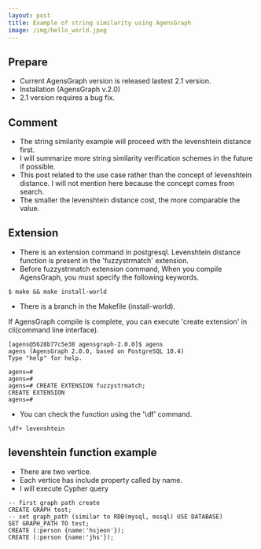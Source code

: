 ```yaml
---
layout: post
title: Example of string similarity using AgensGraph
image: /img/hello_world.jpeg
---
```


## Prepare
- Current AgensGraph version is released lastest 2.1 version.
- Installation (AgensGraph v.2.0)
- 2.1 version requires a bug fix.

## Comment
- The string similarity example will proceed with the levenshtein distance first. 
- I will summarize more string similarity verification schemes in the future if possible.
- This post related to the use case rather than the concept of levenshtein distance. I will not mention here because the concept comes from search.
- The smaller the levenshtein distance cost, the more comparable the value.

## Extension 
- There is an extension command in postgresql. Levenshtein distance function is present in the 'fuzzystrmatch' extension.
- Before fuzzystrmatch extension command, When you compile AgensGraph, you must specify the following keywords.

````
$ make && make install-world
````
- There is a branch in the Makefile (install-world). 

If AgensGraph compile is complete, you can execute 'create extension' in cli(command line interface).

````
[agens@5628b77c5e38 agensgraph-2.0.0]$ agens
agens (AgensGraph 2.0.0, based on PostgreSQL 10.4)
Type "help" for help.

agens=#
agens=#
agens=# CREATE EXTENSION fuzzystrmatch;
CREATE EXTENSION
agens=#
````
- You can check the function using the '\df' command.
````
\df+ levenshtein
````

## levenshtein function example
- There are two vertice. 
- Each vertice has include property called by name.
- I will execute Cypher query
````
-- first graph path create
CREATE GRAPH test;
-- set graph_path (similar to RDB(mysql, mssql) USE DATABASE)
SET GRAPH_PATH TO test;
CREATE (:person {name:'hsjeon'});
CREATE (:person {name:'jhs'});
````

